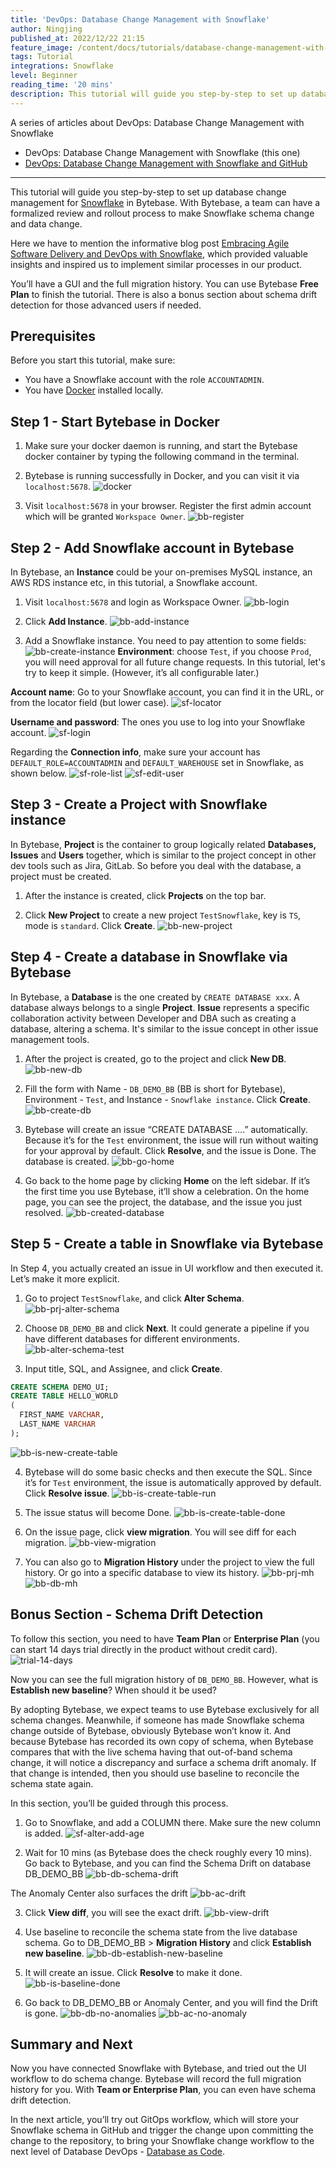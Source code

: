 ```yaml
---
title: 'DevOps: Database Change Management with Snowflake'
author: Ningjing
published_at: 2022/12/22 21:15
feature_image: /content/docs/tutorials/database-change-management-with-snowflake/db-change-snowflake.webp
tags: Tutorial
integrations: Snowflake
level: Beginner
reading_time: '20 mins'
description: This tutorial will guide you step-by-step to set up database change management for Snowflake in Bytebase.
---
```


A series of articles about DevOps: Database Change Management with Snowflake

- DevOps: Database Change Management with Snowflake (this one)
- [DevOps: Database Change Management with Snowflake and GitHub](/docs/tutorials/database-change-management-with-snowflake-and-github)

---

This tutorial will guide you step-by-step to set up database change management for [Snowflake](https://www.snowflake.com/en/) in Bytebase. With Bytebase, a team can have a formalized review and rollout process to make Snowflake schema change and data change.

Here we have to mention the informative blog post [Embracing Agile Software Delivery and DevOps with Snowflake](https://www.snowflake.com/blog/embracing-agile-software-delivery-and-devops-with-snowflake/), which provided valuable insights and inspired us to implement similar processes in our product.

You’ll have a GUI and the full migration history. You can use Bytebase **Free Plan** to finish the tutorial. There is also a bonus section about schema drift detection for those advanced users if needed.

## Prerequisites

Before you start this tutorial, make sure:

- You have a Snowflake account with the role `ACCOUNTADMIN`.
- You have [Docker](https://www.docker.com/) installed locally.

## Step 1 - Start Bytebase in Docker

1. Make sure your docker daemon is running, and start the Bytebase docker container by typing the following command in the terminal.

   <IncludeBlock url="/docs/get-started/install/terminal-docker-run"></IncludeBlock>

2. Bytebase is running successfully in Docker, and you can visit it via `localhost:5678`.
   ![docker](/content/docs/tutorials/database-change-management-with-snowflake/docker.webp)

3. Visit `localhost:5678` in your browser. Register the first admin account which will be granted `Workspace Owner`.
   ![bb-register](/content/docs/tutorials/database-change-management-with-snowflake/bb-register.webp)

## Step 2 - Add Snowflake account in Bytebase

In Bytebase, ​​an **Instance** could be your on-premises MySQL instance, an AWS RDS instance etc, in this tutorial, a Snowflake account.

1. Visit `localhost:5678` and login as Workspace Owner.
   ![bb-login](/content/docs/tutorials/database-change-management-with-snowflake/bb-login.webp)

2. Click **Add Instance**.
   ![bb-add-instance](/content/docs/tutorials/database-change-management-with-snowflake/bb-add-instance.webp)

3. Add a Snowflake instance. You need to pay attention to some fields:
   ![bb-create-instance](/content/docs/tutorials/database-change-management-with-snowflake/bb-create-instance.webp)
   **Environment**: choose `Test`, if you choose `Prod`, you will need approval for all future change requests. In this tutorial, let's try to keep it simple. (However, it’s all configurable later.)

**Account name**: Go to your Snowflake account, you can find it in the URL, or from the locator field (but lower case).
![sf-locator](/content/docs/tutorials/database-change-management-with-snowflake/sf-locator.webp)

**Username and password**: The ones you use to log into your Snowflake account.
![sf-login](/content/docs/tutorials/database-change-management-with-snowflake/sf-login.webp)

Regarding the **Connection info**, make sure your account has `DEFAULT_ROLE=ACCOUNTADMIN` and `DEFAULT_WAREHOUSE` set in Snowflake, as shown below.
![sf-role-list](/content/docs/tutorials/database-change-management-with-snowflake/sf-role-list.webp)
![sf-edit-user](/content/docs/tutorials/database-change-management-with-snowflake/sf-edit-user.webp)

## Step 3 - Create a Project with Snowflake instance

In Bytebase, **Project** is the container to group logically related **Databases, Issues** and **Users** together, which is similar to the project concept in other dev tools such as Jira, GitLab. So before you deal with the database, a project must be created.

1. After the instance is created, click **Projects** on the top bar.

2. Click **New Project** to create a new project `TestSnowflake`, key is `TS`, mode is `standard`. Click **Create**.
   ![bb-new-project](/content/docs/tutorials/database-change-management-with-snowflake/bb-new-project.webp)

## Step 4 - Create a database in Snowflake via Bytebase

In Bytebase, a **Database** is the one created by `CREATE DATABASE xxx`. A database always belongs to a single **Project**. **Issue** represents a specific collaboration activity between Developer and DBA such as creating a database, altering a schema. It's similar to the issue concept in other issue management tools.

1. After the project is created, go to the project and click **New DB**.
   ![bb-new-db](/content/docs/tutorials/database-change-management-with-snowflake/bb-new-db.webp)

1. Fill the form with Name - `DB_DEMO_BB` (BB is short for Bytebase), Environment - `Test`, and Instance - `Snowflake instance`. Click **Create**.
   ![bb-create-db](/content/docs/tutorials/database-change-management-with-snowflake/bb-create-db.webp)

1. Bytebase will create an issue “CREATE DATABASE ….” automatically. Because it’s for the `Test` environment, the issue will run without waiting for your approval by default. Click **Resolve**, and the issue is Done. The database is created.
   ![bb-go-home](/content/docs/tutorials/database-change-management-with-snowflake/bb-go-home.webp)

1. Go back to the home page by clicking **Home** on the left sidebar. If it’s the first time you use Bytebase, it’ll show a celebration. On the home page, you can see the project, the database, and the issue you just resolved.
   ![bb-created-database](/content/docs/tutorials/database-change-management-with-snowflake/bb-created-database.webp)

## Step 5 - Create a table in Snowflake via Bytebase

In Step 4, you actually created an issue in UI workflow and then executed it. Let’s make it more explicit.

1. Go to project `TestSnowflake`, and click **Alter Schema**.
   ![bb-prj-alter-schema](/content/docs/tutorials/database-change-management-with-snowflake/bb-prj-alter-schema.webp)

2. Choose `DB_DEMO_BB` and click **Next**. It could generate a pipeline if you have different databases for different environments.
   ![bb-alter-schema-test](/content/docs/tutorials/database-change-management-with-snowflake/bb-alter-schema-test.webp)

3. Input title, SQL, and Assignee, and click **Create**.

```sql
CREATE SCHEMA DEMO_UI;
CREATE TABLE HELLO_WORLD
(
  FIRST_NAME VARCHAR,
  LAST_NAME VARCHAR
);
```

![bb-is-new-create-table](/content/docs/tutorials/database-change-management-with-snowflake/bb-is-new-create-table.webp)

4. Bytebase will do some basic checks and then execute the SQL. Since it’s for `Test` environment, the issue is automatically approved by default. Click **Resolve issue**.
   ![bb-is-create-table-run](/content/docs/tutorials/database-change-management-with-snowflake/bb-is-create-table-run.webp)

5. The issue status will become Done.
   ![bb-is-create-table-done](/content/docs/tutorials/database-change-management-with-snowflake/bb-is-create-table-done.webp)

6. On the issue page, click **view migration**. You will see diff for each migration.
   ![bb-view-migration](/content/docs/tutorials/database-change-management-with-snowflake/bb-view-migration.webp)

7. You can also go to **Migration History** under the project to view the full history. Or go into a specific database to view its history.
   ![bb-prj-mh](/content/docs/tutorials/database-change-management-with-snowflake/bb-prj-mh.webp)
   ![bb-db-mh](/content/docs/tutorials/database-change-management-with-snowflake/bb-db-mh.webp)

## Bonus Section - Schema Drift Detection

To follow this section, you need to have **Team Plan** or **Enterprise Plan** (you can start 14 days trial directly in the product without credit card).
![trial-14-days](/content/docs/tutorials/database-change-management-with-snowflake/trial-14-days.webp)

Now you can see the full migration history of `DB_DEMO_BB`. However, what is **Establish new baseline**? When should it be used?

By adopting Bytebase, we expect teams to use Bytebase exclusively for all schema changes. Meanwhile, if someone has made Snowflake schema change outside of Bytebase, obviously Bytebase won’t know it. And because Bytebase has recorded its own copy of schema, when Bytebase compares that with the live schema having that out-of-band schema change, it will notice a discrepancy and surface a schema drift anomaly. If that change is intended, then you should use baseline to reconcile the schema state again.

In this section, you’ll be guided through this process.

1. Go to Snowflake, and add a COLUMN there. Make sure the new column is added.
   ![sf-alter-add-age](/content/docs/tutorials/database-change-management-with-snowflake/sf-alter-add-age.webp)

2. Wait for 10 mins (as Bytebase does the check roughly every 10 mins). Go back to Bytebase, and you can find the Schema Drift on database DB_DEMO_BB
   ![bb-db-schema-drift](/content/docs/tutorials/database-change-management-with-snowflake/bb-db-schema-drift.webp)

The Anomaly Center also surfaces the drift
![bb-ac-drift](/content/docs/tutorials/database-change-management-with-snowflake/bb-ac-drift.webp)

3. Click **View diff**, you will see the exact drift.
   ![bb-view-drift](/content/docs/tutorials/database-change-management-with-snowflake/bb-view-drift.webp)

4. Use baseline to reconcile the schema state from the live database schema. Go to DB_DEMO_BB > **Migration History** and click **Establish new baseline**.
   ![bb-db-establish-new-baseline](/content/docs/tutorials/database-change-management-with-snowflake/bb-db-establish-new-baseline.webp)

5. It will create an issue. Click **Resolve** to make it done.
   ![bb-is-baseline-done](/content/docs/tutorials/database-change-management-with-snowflake/bb-is-baseline-done.webp)

6. Go back to DB_DEMO_BB or Anomaly Center, and you will find the Drift is gone.
   ![bb-db-no-anomalies](/content/docs/tutorials/database-change-management-with-snowflake/bb-db-no-anomalies.webp)
   ![bb-ac-no-anomaly](/content/docs/tutorials/database-change-management-with-snowflake/bb-ac-no-anomaly.webp)

## Summary and Next

Now you have connected Snowflake with Bytebase, and tried out the UI workflow to do schema change. Bytebase will record the full migration history for you. With **Team or Enterprise Plan**, you can even have schema drift detection.

In the next article, you’ll try out GitOps workflow, which will store your Snowflake schema in GitHub and trigger the change upon committing the change to the repository, to bring your Snowflake change workflow to the next level of Database DevOps - [Database as Code](/blog/database-as-code).
